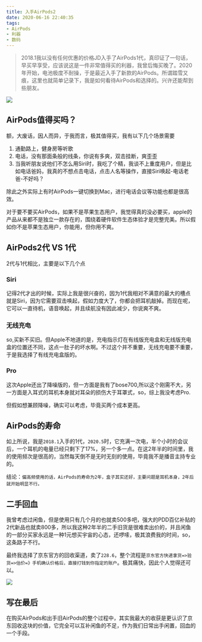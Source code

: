 ```yaml
---
title: 入手AirPods2
date: 2020-06-16 22:40:35
tags:
- AirPods
- 利器
- 数码
---
```

> 2018.1我以没有任何优惠的价格JD入手了AirPods1代，真印证了一句话，早买早享受，应该说这是一件非常值得买的利器，我曾后悔买晚了。2020年开始，电池极度不耐操，于是最近入手了新款的AirPods。所谓踏雪又痕，这里也就简单记录下，我是如何看待AirPods和选择的。兴许还能帮到些朋友。



![](http://static.1991421.cn/2020/2020-06-16-231552.jpeg)


## AirPods值得买吗？
额，大废话，因人而异，于我而言，极其值得买，我有以下几个场景需要

1. 通勤路上，健身房等听歌
2. 电话，没有那面条般的线条，你说有多爽，双击挂断，爽歪歪
3. 当我听朋友说他们不怎么用Siri时，我吃了个精，我谈不上重度用户，但是比如电话爸妈，我真的不想点击电话，点击人名等操作，直接Siri唤起-电话老爸-不好吗？

除此之外实际上有时AirPods一键切换到Mac，进行电话会议等功能也都是很高效。

对于要不要买AirPods，如果不是苹果生态用户，我觉得真的没必要买，apple的产品从来都不是独立一款存在的，围绕着硬件软件生态体验才是完整完美。所以假如你不是苹果生态用户，你能用，但你用不爽。

## AirPods2代 VS 1代
2代与1代相比，主要是以下几个点

### Siri
记得2代才出的时候，实际上我是很兴奋的，因为1代我相对不满意的最大的槽点就是Siri，因为它需要双击唤起，假如力度大了，你都会把耳机敲掉。而现在呢，它可以一直待机，语音唤起，并且续航没有因此减少，你说爽不爽。

### 无线充电
so,买新不买旧。但Apple不地道的是，充电指示灯在有线版充电盒和无线版充电盒的位置还不同，这点一肚子的坏水啊。不过这个并不重要，无线充电要不重要，于是我选择了有线充电盒版的。

### Pro
这次Apple还出了降噪版的，但一方面是我有了bose700,所以这个刚需不大，另一方面是入耳式的耳机本身就对耳朵的损伤大于耳罩式，so，综上我没考虑Pro.

但假如想兼顾降噪，确实可以考虑，毕竟买两个成本更高。

## AirPods的寿命
如上所说，我是`2018.1`入手的1代，`2020.5`时，它充满一次电，半个小时的会议后，一个耳机的电量已经只剩下了17%，另一个多一点。在这2年半的时间里，我的使用频次是很高的，当然每天倒不是无时无刻的使用，毕竟我不是播音主持专业的。

结论：`偏高频使用的话，AirPods的寿命为2年，盒子其实还好，主要问题是耳机本身，2年后就开始明显不行。`

## 二手回血
我曾考虑过闲鱼，但是使用只有几个月的也就卖500多吧，强大的PDD百亿补贴的2代新品也就卖800多，所以我这种2年半的二手旧货是很难卖出价的，并且闲鱼的一部分买家永远是一种1元想买宇宙的心态，还啰嗦，极其浪费我的时间，so，这条路子不行。

最终我选择了京东官方的回收渠道，卖了`228.6`，整个流程是`京东官方快递拿货=>验货=>估价=》手机确认价格后，直接打钱到你指定的账户`。极其痛快，因此个人觉得还可以。

![](http://static.1991421.cn/2020/2020-06-16-230523.jpeg)


## 写在最后
在购买AirPods和出手旧AirPods的整个过程中，其实我最大的收获是更认识了京东回收这块的价值，它完全可以互补闲鱼的不足，作为我们日常出手闲置，回血的一个手段。



